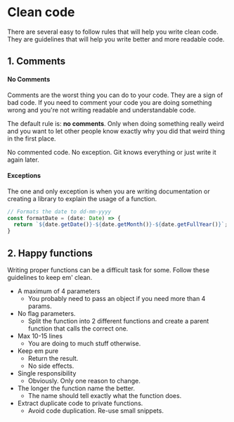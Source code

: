 # Clean code

There are several easy to follow rules that will help you write clean code. They are guidelines that will help you write better and more readable code.

## 1. Comments

#### No Comments

Comments are the worst thing you can do to your code. They are a sign of bad code. If you need to comment your code you are doing something wrong and you're not writing readable and understandable code.

The default rule is: **no comments**. Only when doing something really weird and you want to let other people know exactly why you did that weird thing in the first place.

No commented code. No exception. Git knows everything or just write it again later.

#### Exceptions

The one and only exception is when you are writing documentation or creating a library to explain the usage of a function.

```typescript
// Formats the date to dd-mm-yyyy
const formatDate = (date: Date) => {
  return `${date.getDate()}-${date.getMonth()}-${date.getFullYear()}`;
}
```

## 2. Happy functions

Writing proper functions can be a difficult task for some. Follow these guidelines to keep em' clean.

- A maximum of 4 parameters
  - You probably need to pass an object if you need more than 4 params.
- No flag parameters.
  - Split the function into 2 different functions and create a parent function that calls the correct one.
- Max 10-15 lines
  - You are doing to much stuff otherwise.
- Keep em pure
  - Return the result.
  - No side effects.
- Single responsibility
  - Obviously. Only one reason to change.
- The longer the function name the better.
  - The name should tell exactly what the function does.
- Extract duplicate code to private functions.
  - Avoid code duplication. Re-use small snippets.
